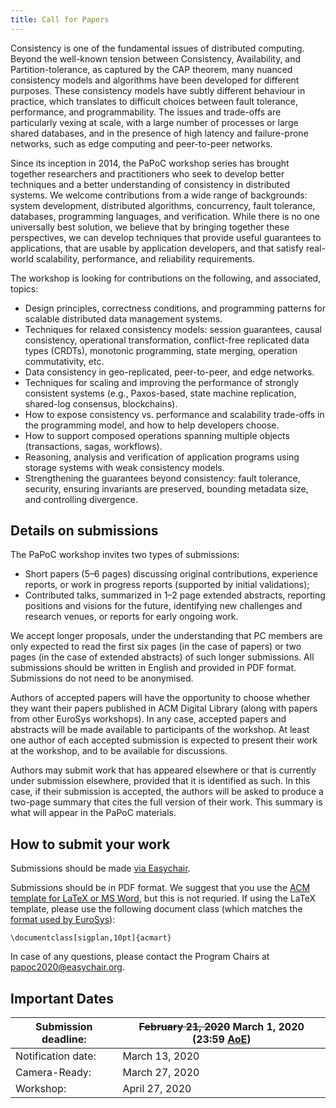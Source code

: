 ```yaml
---
title: Call for Papers
---
```


Consistency is one of the fundamental issues of distributed computing.
Beyond the well-known tension between Consistency, Availability, and Partition-tolerance, as captured by the CAP theorem, many nuanced consistency models and algorithms have been developed for different purposes.
These consistency models have subtly different behaviour in practice, which translates to difficult choices between fault tolerance, performance, and programmability.
The issues and trade-offs are particularly vexing at scale, with a large number of processes or large shared databases, and in the presence of high latency and failure-prone networks, such as edge computing and peer-to-peer networks.

Since its inception in 2014, the PaPoC workshop series has brought together researchers and practitioners who seek to develop better techniques and a better understanding of consistency in distributed systems.
We welcome contributions from a wide range of backgrounds: system development, distributed algorithms, concurrency, fault tolerance, databases, programming languages, and verification.
While there is no one universally best solution, we believe that by bringing together these perspectives, we can develop techniques that provide useful guarantees to applications, that are usable by application developers, and that satisfy real-world scalability, performance, and reliability requirements.

The workshop is looking for contributions on the following, and associated, topics:

* Design principles, correctness conditions, and programming patterns for scalable distributed data management systems.
* Techniques for relaxed consistency models: session guarantees, causal consistency, operational transformation, conflict-free replicated data types (CRDTs), monotonic programming, state merging, operation commutativity, etc.
* Data consistency in geo-replicated, peer-to-peer, and edge networks.
* Techniques for scaling and improving the performance of strongly consistent systems (e.g., Paxos-based, state machine replication, shared-log consensus, blockchains).
* How to expose consistency vs. performance and scalability trade-offs in the programming model, and how to help developers choose.
* How to support composed operations spanning multiple objects (transactions, sagas, workflows).
* Reasoning, analysis and verification of application programs using storage systems with weak consistency models.
* Strengthening the guarantees beyond consistency: fault tolerance, security, ensuring invariants are preserved, bounding metadata size, and controlling divergence.

Details on submissions
----------------------

The PaPoC workshop invites two types of submissions:

* Short papers (5–6 pages) discussing original contributions, experience reports, or work in progress reports (supported by initial validations);
* Contributed talks, summarized in 1–2 page extended abstracts, reporting positions and visions for the future, identifying new challenges and research venues, or reports for early ongoing work. 

We accept longer proposals, under the understanding that PC members are only expected to read the first six pages (in the case of papers) or two pages (in the case of extended abstracts) of such longer submissions.
All submissions should be written in English and provided in PDF format.
Submissions do not need to be anonymised.

Authors of accepted papers will have the opportunity to choose whether they want their papers published in ACM Digital Library (along with papers from other EuroSys workshops).
In any case, accepted papers and abstracts will be made available to participants of the workshop.
At least one author of each accepted submission is expected to present their work at the workshop, and to be available for discussions.

Authors may submit work that has appeared elsewhere or that is currently under submission elsewhere, provided that it is identified as such.
In this case, if their submission is accepted, the authors will be asked to produce a two-page summary that cites the full version of their work.
This summary is what will appear in the PaPoC materials.

How to submit your work
-----------------------

Submissions should be made [via Easychair](https://easychair.org/conferences/?conf=papoc2020).

Submissions should be in PDF format.
We suggest that you use the [ACM template for LaTeX or MS Word](https://www.acm.org/publications/proceedings-template), but this is not requried.
If using the LaTeX template, please use the following document class (which matches the [format used by EuroSys](https://www.eurosys2020.org/paper-submission/)):

    \documentclass[sigplan,10pt]{acmart}

In case of any questions, please contact the Program Chairs at [papoc2020@easychair.org](mailto:papoc2020@easychair.org).

Important Dates
---------------

| Submission deadline: | ~~February 21, 2020~~ March 1, 2020 (23:59 [AoE](https://www.timeanddate.com/time/zones/aoe)) |
|----------------------|-------------------|
| Notification date:   | March 13, 2020    |
| Camera-Ready:        | March 27, 2020    |
| Workshop:            | April 27, 2020    |
